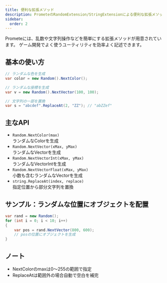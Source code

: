 ```yaml
---
title: 便利な拡張メソッド
description: PrometeのRandomExtension/StringExtensionによる便利な拡張メソッド・主なAPI・サンプル・注意点を解説します。
sidebar:
  order: 2
---
```


Prometeには、乱数や文字列操作などを簡単にする拡張メソッドが用意されています。
ゲーム開発でよく使うユーティリティを効率よく記述できます。

## 基本の使い方

```csharp
// ランダムな色を生成
var color = new Random().NextColor();

// ランダムな座標を生成
var v = new Random().NextVector(100, 100);

// 文字列の一部を置換
var s = "abcdef".ReplaceAt(2, "ZZ"); // "abZZef"
```

## 主なAPI

- `Random.NextColor(max)`<br/>ランダムなColorを生成
- `Random.NextVector(xMax, yMax)`<br/>ランダムなVectorを生成
- `Random.NextVectorInt(xMax, yMax)`<br/>ランダムなVectorIntを生成
- `Random.NextVectorFloat(xMax, yMax)`<br/>小数も含むランダムなVectorを生成
- `string.ReplaceAt(index, replace)`<br/>指定位置から部分文字列を置換

## サンプル：ランダムな位置にオブジェクトを配置

```csharp
var rand = new Random();
for (int i = 0; i < 10; i++)
{
    var pos = rand.NextVector(800, 600);
    // posの位置にオブジェクトを生成
}
```

## ノート

- NextColorのmaxは0～255の範囲で指定
- ReplaceAtは範囲外の場合自動で空白を補完
